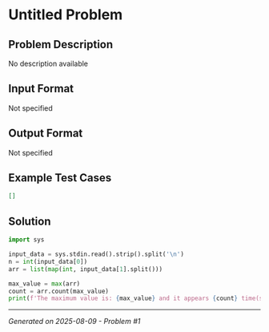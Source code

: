 # Untitled Problem

## Problem Description
No description available

## Input Format
Not specified

## Output Format
Not specified

## Example Test Cases
```json
[]
```

## Solution
```python
import sys

input_data = sys.stdin.read().strip().split('\n')
n = int(input_data[0])
arr = list(map(int, input_data[1].split()))

max_value = max(arr)
count = arr.count(max_value)
print(f'The maximum value is: {max_value} and it appears {count} time(s).')
```

---
*Generated on 2025-08-09 - Problem #1*